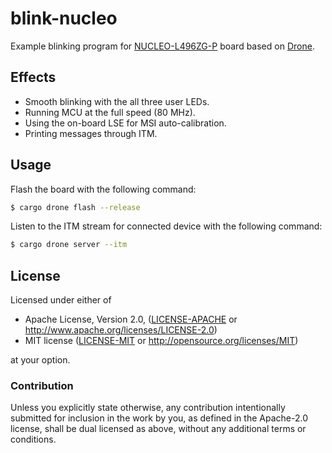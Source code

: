 # blink-nucleo

Example blinking program for [NUCLEO-L496ZG-P] board based on [Drone].

## Effects

* Smooth blinking with the all three user LEDs.
* Running MCU at the full speed (80 MHz).
* Using the on-board LSE for MSI auto-calibration.
* Printing messages through ITM.

## Usage

Flash the board with the following command:

```sh
$ cargo drone flash --release
```

Listen to the ITM stream for connected device with the following command:

```sh
$ cargo drone server --itm
```

[Drone]: https://github.com/drone-os/drone
[NUCLEO-L496ZG-P]:
http://www.st.com/en/evaluation-tools/nucleo-l496zg-p.html

## License

Licensed under either of

 * Apache License, Version 2.0, ([LICENSE-APACHE](LICENSE-APACHE) or
   http://www.apache.org/licenses/LICENSE-2.0)
 * MIT license ([LICENSE-MIT](LICENSE-MIT) or
   http://opensource.org/licenses/MIT)

at your option.

### Contribution

Unless you explicitly state otherwise, any contribution intentionally submitted
for inclusion in the work by you, as defined in the Apache-2.0 license, shall be
dual licensed as above, without any additional terms or conditions.
